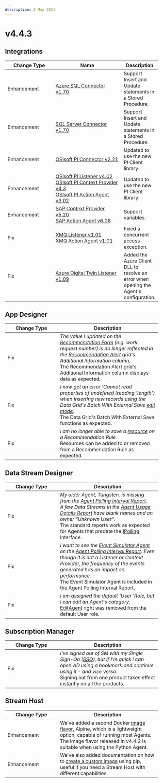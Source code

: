 ```yaml
---
description: 2 May 2024
---
```


# v4.4.3

## Integrations

<table><thead><tr><th width="155">Change Type</th><th width="250">Name</th><th>Description</th></tr></thead><tbody><tr><td>Enhancement</td><td><a href="https://xmpro.gitbook.io/azure-sql-connector#v1.70-26-apr-2024">Azure SQL Connector v1.70</a></td><td>Support Insert and Update statements in a Stored Procedure.</td></tr><tr><td>Enhancement</td><td><a href="https://xmpro.gitbook.io/sql-server-connector#v1.70-01-april-2024">SQL Server Connector v1.70</a></td><td>Support Insert and Update statements in a Stored Procedure.</td></tr><tr><td>Enhancement</td><td><a href="https://xmpro.gitbook.io/osisoft-pi-connector#v2.21-01-may-2024">OSIsoft PI Connector v2.21</a></td><td>Updated to use the new PI Client library.</td></tr><tr><td>Enhancement</td><td><a href="https://xmpro.gitbook.io/osisoft-pi#current-version">OSIsoft PI Listener v4.02<br>OSIsoft PI Context Provider v4.3<br>OSIsoft PI Action Agent v3.02</a></td><td>Updated to use the new PI Client library.</td></tr><tr><td>Enhancement</td><td><a href="https://xmpro.gitbook.io/sap">SAP Context Provider v5.20<br>SAP Action Agent v6.08</a></td><td>Support variables.</td></tr><tr><td>Fix</td><td><a href="https://xmpro.gitbook.io/xmq#v1.01-08-apr-2024">XMQ Listener v1.01<br>XMQ Action Agent v1.01</a></td><td>Fixed a concurrent access exception.</td></tr><tr><td>Fix</td><td><a href="https://xmpro.gitbook.io/azure-digital-twin">Azure Digital Twin Listener v1.09</a></td><td>Added the Azure Client DLL to resolve an error when opening the Agent's configuration.</td></tr></tbody></table>

## App Designer

<table><thead><tr><th width="157">Change Type</th><th>Description</th></tr></thead><tbody><tr><td>Fix</td><td><em>The value I updated on the</em> <a href="../concepts/recommendation/form.md"><em>Recommendation Form</em></a> <em>(e.g. work request number) is no longer reflected in the</em> <a href="../concepts/recommendation/recommendation-alert.md"><em>Recommendation Alert</em></a> <em>grid's Additional Information column.</em><br>The Recommendation Alert grid's Additional Information column displays data as expected.</td></tr><tr><td>Fix</td><td><em>I now get an error 'Cannot read properties of undefined (reading 'length') when inserting new records using the Data Grid's Batch With External Save</em> <a href="../blocks-toolbox/basic/data-grid.md#edit-mode"><em>edit mode</em></a><em>.</em><br>The Data Grid's Batch With External Save functions as expected. </td></tr><tr><td>Fix</td><td><em>I am no longer able to save a</em> <a href="../concepts/recommendation/rule.md#resources"><em>resource</em></a> <em>on a Recommendation Rule.</em><br>Resources can be added to or removed from a Recommendation Rule as expected.</td></tr></tbody></table>

## Data Stream Designer

<table><thead><tr><th width="157">Change Type</th><th>Description</th></tr></thead><tbody><tr><td>Fix</td><td><em>My older Agent, Tungsten, is missing from the</em> <a href="../how-tos/manage-site-settings.md#agent-polling-interval-report"><em>Agent Polling Interval Report</em></a><em>.</em><br><em>A few Data Streams in the</em> <a href="../how-tos/manage-site-settings.md#agent-usage-details-report"><em>Agent Usage Details Report</em></a> <em>have blank names and an owner "Unknown User".</em> <br>The standard reports work as expected for Agents that predate the <a href="../how-tos/agents/building-agents.md#ipolling-agent">IPolling</a> Interface.</td></tr><tr><td>Fix</td><td><em>I want to see the</em> <a href="https://xmpro.gitbook.io/event-simulator"><em>Event Simulator Agent</em></a> <em>on the</em> <a href="../how-tos/manage-site-settings.md#agent-polling-interval-report"><em>Agent Polling Interval Report</em></a><em>. Even though it is not a Listener or Context Provider, the frequency of the events generated has an impact on performance.</em><br>The Event Simulator Agent is included in the Agent Polling Interval Report.</td></tr><tr><td>Fix</td><td><em>I am assigned the default 'User 'Role, but I can edit an Agent's category.</em><br><a href="../administration/subscriptions-admin/manage-user-access.md#data-stream-designer-rights-and-roles">EditAgent</a> right was removed from the default User role.</td></tr></tbody></table>

## Subscription Manager

<table><thead><tr><th width="157">Change Type</th><th>Description</th></tr></thead><tbody><tr><td>Fix</td><td><em>I've signed out of SM with my Single Sign-On (</em><a href="../installation/3.-complete-installation/configure-sso-optional/"><em>SSO</em></a><em>), but if I'm quick I can open AD using a bookmark and continue using it - and vice versa.</em><br>Signing out from one product takes effect instantly on all the products.</td></tr></tbody></table>

## Stream Host

<table><thead><tr><th width="157">Change Type</th><th>Description</th></tr></thead><tbody><tr><td>Enhancement</td><td>We've added a second Docker <a href="../installation/3.-complete-installation/install-stream-host/docker.md#image-flavors">image flavor</a>, Alpine, which is a lightweight option, capable of running most Agents. The image flavor released in v4.4.2 is suitable when using the Python Agent.</td></tr><tr><td>Enhancement</td><td>We've also added documentation on how to <a href="../installation/3.-complete-installation/install-stream-host/docker.md#creating-a-custom-image">create a custom image</a> using pip, useful if you need a Stream Host with different capabilities.  </td></tr></tbody></table>

